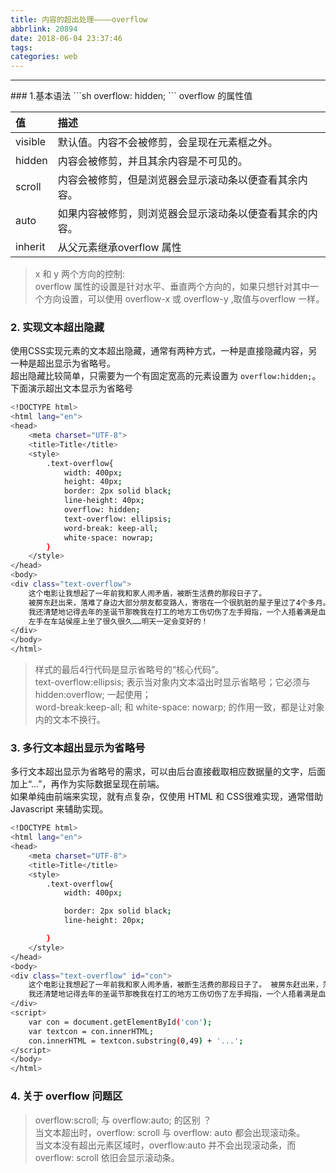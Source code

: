 ```yaml
---
title: 内容的超出处理————overflow
abbrlink: 20894
date: 2018-06-04 23:37:46
tags:
categories: web
---
```

<hr>
<!--more-->
### 1.基本语法
```sh
overflow: hidden;
```
overflow 的属性值

| 值 | 描述 |
|:---|:---|
| visible | 默认值。内容不会被修剪，会呈现在元素框之外。 |
| hidden | 内容会被修剪，并且其余内容是不可见的。 |
| scroll | 内容会被修剪，但是浏览器会显示滚动条以便查看其余内容。 |
| auto | 如果内容被修剪，则浏览器会显示滚动条以便查看其余的内容。 |
| inherit |  从父元素继承overflow 属性 |

> x 和 y 两个方向的控制:<br>overflow 属性的设置是针对水平、垂直两个方向的，如果只想针对其中一个方向设置，可以使用 overflow-x 或 overflow-y ,取值与overflow 一样。

### 2. 实现文本超出隐藏
使用CSS实现元素的文本超出隐藏，通常有两种方式，一种是直接隐藏内容，另一种是超出显示为省略号。<br>
超出隐藏比较简单，只需要为一个有固定宽高的元素设置为 <code>overflow:hidden;</code>。 <br>
下面演示超出文本显示为省略号
```sh
<!DOCTYPE html>
<html lang="en">
<head>
    <meta charset="UTF-8">
    <title>Title</title>
    <style>
        .text-overflow{
            width: 400px;
            height: 40px;
            border: 2px solid black;
            line-height: 40px;
            overflow: hidden;
            text-overflow: ellipsis;
            word-break: keep-all;
            white-space: nowrap;
        }
    </style>
</head>
<body>
<div class="text-overflow">
    这个电影让我想起了一年前我和家人闹矛盾，被断生活费的那段日子了。
    被房东赶出来，落难了身边大部分朋友都变路人，寄宿在一个很肮脏的屋子里过了4个多月。
    我还清楚地记得去年的圣诞节那晚我在打工的地方工伤切伤了左手拇指，一个人捂着满是血的
    左手在车站侯座上坐了很久很久……明天一定会变好的！
</div>
</body>
</html>
```
> 样式的最后4行代码是显示省略号的“核心代码”。<br>text-overflow:ellipsis; 表示当对象内文本溢出时显示省略号；它必须与hidden:overflow; 一起使用；<br> word-break:keep-all; 和 white-space: nowarp; 的作用一致，都是让对象内的文本不换行。

### 3. 多行文本超出显示为省略号
多行文本超出显示为省略号的需求，可以由后台直接截取相应数据量的文字，后面加上“...”，再作为实际数据呈现在前端。<br>
如果单纯由前端来实现，就有点复杂，仅使用 HTML 和 CSS很难实现，通常借助Javascript  来辅助实现。<br>
```sh
<!DOCTYPE html>
<html lang="en">
<head>
    <meta charset="UTF-8">
    <title>Title</title>
    <style>
        .text-overflow{
            width: 400px;

            border: 2px solid black;
            line-height: 20px;

        }
    </style>
</head>
<body>
<div class="text-overflow" id="con">
    这个电影让我想起了一年前我和家人闹矛盾，被断生活费的那段日子了。 被房东赶出来，落难了身边大部分朋友都变路人，寄宿在一个很肮脏的屋子里过了4个多月。
    我还清楚地记得去年的圣诞节那晚我在打工的地方工伤切伤了左手拇指，一个人捂着满是血的 左手在车站侯座上坐了很久很久……明天一定会变好的！
</div>
<script>
    var con = document.getElementById('con');
    var textcon = con.innerHTML;
    con.innerHTML = textcon.substring(0,49) + '...';
</script>
</body>
</html>
```

### 4. 关于 overflow 问题区
>  overflow:scroll; 与 overflow:auto; 的区别 ？<br>
当文本超出时，overflow: scroll 与 overflow: auto 都会出现滚动条。<br>当文本没有超出元素区域时，overflow:auto 并不会出现滚动条，而 overflow: scroll 依旧会显示滚动条。 <br>
